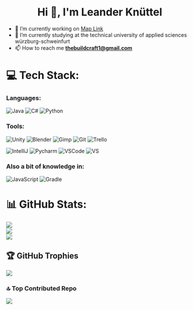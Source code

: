 <h1 align="center">Hi 👋, I'm Leander Knüttel</h1>

- 🔭 I’m currently working on [Map Link](https://github.com/thebuildcraft/MapLink)
- 🌱 I’m currently studying at the technical university of applied sciences würzburg-schweinfurt
- 📫 How to reach me **thebuildcraft1@gmail.com**


# 💻 Tech Stack:
### Languages:
![Java](https://img.shields.io/badge/java-%23ED8B00.svg?style=for-the-badge&logo=openjdk&logoColor=white) ![C#](https://img.shields.io/badge/c%23-%23239120.svg?style=for-the-badge&logo=csharp&logoColor=white) ![Python](https://img.shields.io/badge/python-3670A0?style=for-the-badge&logo=python&logoColor=ffdd54)
### Tools:
![Unity](https://img.shields.io/badge/Unity-100000?style=for-the-badge&logo=unity&logoColor=white) ![Blender](https://img.shields.io/badge/blender-%23F5792A.svg?style=for-the-badge&logo=blender&logoColor=white) ![Gimp](https://img.shields.io/badge/Gimp-657D8B?style=for-the-badge&logo=gimp&logoColor=FFFFFF) ![Git](https://img.shields.io/badge/git-%23F05033.svg?style=for-the-badge&logo=git&logoColor=white) ![Trello](https://img.shields.io/badge/Trello-%23026AA7.svg?style=for-the-badge&logo=Trello&logoColor=white)

![IntelliJ](https://img.shields.io/badge/IntelliJ_IDEA-000000.svg?style=for-the-badge&logo=intellij-idea&logoColor=white) ![Pycharm](https://img.shields.io/badge/Pycharm-000000.svg?style=for-the-badge&logo=pycharm&logoColor=white) ![VSCode](https://img.shields.io/badge/Visual_Studio_Code-0078D4?style=for-the-badge&logo=visual%20studio%20code&logoColor=white) ![VS](https://img.shields.io/badge/Visual_Studio-5C2D91?style=for-the-badge&logo=visual%20studio&logoColor=white)
### Also a bit of knowledge in:
![JavaScript](https://img.shields.io/badge/javascript-%23323330.svg?style=for-the-badge&logo=javascript&logoColor=%23F7DF1E) ![Gradle](https://img.shields.io/badge/Gradle-02303A.svg?style=for-the-badge&logo=Gradle&logoColor=white)
# 📊 GitHub Stats:
![](https://github-readme-stats.vercel.app/api?username=thebuildcraft&theme=dark&hide_border=false&include_all_commits=false&count_private=true)<br/>
![](https://nirzak-streak-stats.vercel.app/?user=thebuildcraft&theme=dark&hide_border=false)<br/>
![](https://github-readme-stats.vercel.app/api/top-langs/?username=thebuildcraft&theme=dark&hide_border=false&include_all_commits=false&count_private=true&layout=compact)

## 🏆 GitHub Trophies
![](https://github-profile-trophy.vercel.app/?username=thebuildcraft&theme=radical&no-frame=false&no-bg=true&margin-w=4)

### 🔝 Top Contributed Repo
![](https://github-contributor-stats.vercel.app/api?username=thebuildcraft&limit=5&theme=dark&combine_all_yearly_contributions=true)

<!-- Proudly created with GPRM ( https://gprm.itsvg.in ) -->
